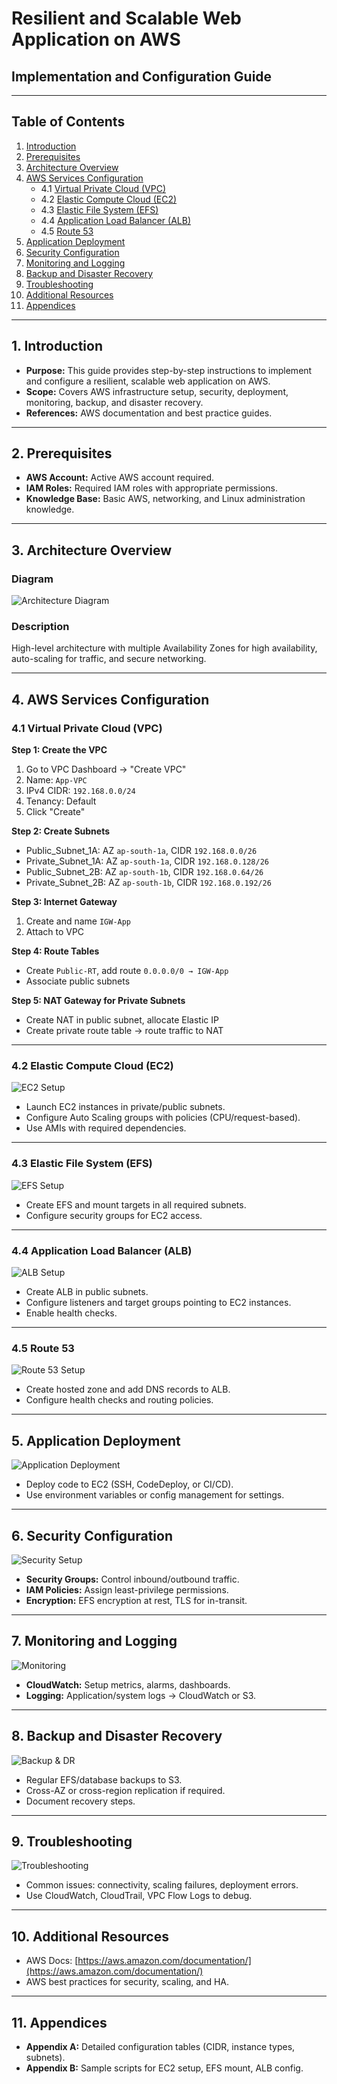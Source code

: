 # Resilient and Scalable Web Application on AWS
## Implementation and Configuration Guide

---

## Table of Contents
1. [Introduction](#introduction)
2. [Prerequisites](#prerequisites)
3. [Architecture Overview](#architecture-overview)
4. [AWS Services Configuration](#aws-services-configuration)
   - 4.1 [Virtual Private Cloud (VPC)](#virtual-private-cloud-vpc)
   - 4.2 [Elastic Compute Cloud (EC2)](#elastic-compute-cloud-ec2)
   - 4.3 [Elastic File System (EFS)](#elastic-file-system-efs)
   - 4.4 [Application Load Balancer (ALB)](#application-load-balancer-alb)
   - 4.5 [Route 53](#route-53)
5. [Application Deployment](#application-deployment)
6. [Security Configuration](#security-configuration)
7. [Monitoring and Logging](#monitoring-and-logging)
8. [Backup and Disaster Recovery](#backup-and-disaster-recovery)
9. [Troubleshooting](#troubleshooting)
10. [Additional Resources](#additional-resources)
11. [Appendices](#appendices)

---

## 1. Introduction
- **Purpose:** This guide provides step-by-step instructions to implement and configure a resilient, scalable web application on AWS.  
- **Scope:** Covers AWS infrastructure setup, security, deployment, monitoring, backup, and disaster recovery.  
- **References:** AWS documentation and best practice guides.  

---

## 2. Prerequisites
- **AWS Account:** Active AWS account required.  
- **IAM Roles:** Required IAM roles with appropriate permissions.  
- **Knowledge Base:** Basic AWS, networking, and Linux administration knowledge.  

---

## 3. Architecture Overview
### Diagram
![Architecture Diagram](/architecture.png)

### Description
High-level architecture with multiple Availability Zones for high availability, auto-scaling for traffic, and secure networking.  

---

## 4. AWS Services Configuration

### 4.1 Virtual Private Cloud (VPC)
**Step 1: Create the VPC**
1. Go to VPC Dashboard → "Create VPC"  
2. Name: `App-VPC`  
3. IPv4 CIDR: `192.168.0.0/24`  
4. Tenancy: Default  
5. Click "Create"  

**Step 2: Create Subnets**
- Public_Subnet_1A: AZ `ap-south-1a`, CIDR `192.168.0.0/26`  
- Private_Subnet_1A: AZ `ap-south-1a`, CIDR `192.168.0.128/26`  
- Public_Subnet_2B: AZ `ap-south-1b`, CIDR `192.168.0.64/26`  
- Private_Subnet_2B: AZ `ap-south-1b`, CIDR `192.168.0.192/26`  

**Step 3: Internet Gateway**
1. Create and name `IGW-App`  
2. Attach to VPC  

**Step 4: Route Tables**
- Create `Public-RT`, add route `0.0.0.0/0 → IGW-App`  
- Associate public subnets  

**Step 5: NAT Gateway for Private Subnets**
- Create NAT in public subnet, allocate Elastic IP  
- Create private route table → route traffic to NAT  

---

### 4.2 Elastic Compute Cloud (EC2)
![EC2 Setup](images/ec2.png)

- Launch EC2 instances in private/public subnets.  
- Configure Auto Scaling groups with policies (CPU/request-based).  
- Use AMIs with required dependencies.  

---

### 4.3 Elastic File System (EFS)
![EFS Setup](images/efs.png)

- Create EFS and mount targets in all required subnets.  
- Configure security groups for EC2 access.  

---

### 4.4 Application Load Balancer (ALB)
![ALB Setup](images/alb.png)

- Create ALB in public subnets.  
- Configure listeners and target groups pointing to EC2 instances.  
- Enable health checks.  

---

### 4.5 Route 53
![Route 53 Setup](images/route53.png)

- Create hosted zone and add DNS records to ALB.  
- Configure health checks and routing policies.  

---

## 5. Application Deployment
![Application Deployment](images/deployment.png)

- Deploy code to EC2 (SSH, CodeDeploy, or CI/CD).  
- Use environment variables or config management for settings.  

---

## 6. Security Configuration
![Security Setup](images/security.png)

- **Security Groups:** Control inbound/outbound traffic.  
- **IAM Policies:** Assign least-privilege permissions.  
- **Encryption:** EFS encryption at rest, TLS for in-transit.  

---

## 7. Monitoring and Logging
![Monitoring](images/monitoring.png)

- **CloudWatch:** Setup metrics, alarms, dashboards.  
- **Logging:** Application/system logs → CloudWatch or S3.  

---

## 8. Backup and Disaster Recovery
![Backup & DR](images/backup.png)

- Regular EFS/database backups to S3.  
- Cross-AZ or cross-region replication if required.  
- Document recovery steps.  

---

## 9. Troubleshooting
![Troubleshooting](images/troubleshooting.png)

- Common issues: connectivity, scaling failures, deployment errors.  
- Use CloudWatch, CloudTrail, VPC Flow Logs to debug.  

---

## 10. Additional Resources
- AWS Docs: [https://aws.amazon.com/documentation/](https://aws.amazon.com/documentation/)  
- AWS best practices for security, scaling, and HA.  

---

## 11. Appendices
- **Appendix A:** Detailed configuration tables (CIDR, instance types, subnets).  
- **Appendix B:** Sample scripts for EC2 setup, EFS mount, ALB config.  
